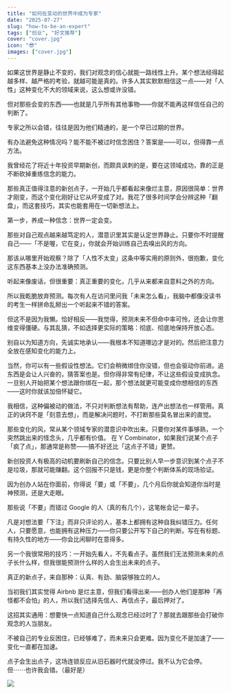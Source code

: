 ```yaml
---
title: "如何在变动的世界中成为专家"
date: "2025-07-27"
slug: "how-to-be-an-expert"
tags: ["创业", "好文推荐"]
cover: "cover.jpg"
icon: "😎"
images: ["cover.jpg"]
---
```

如果这世界是静止不变的，我们对观念的信心就能一路线性上升。某个想法经得起越多样、越严格的考验，就越可能是真的。许多人其实默默相信这一点——对「人性」这种变化不大的领域来说，这么想或许没错。



但对那些会变的东西——也就是几乎所有其他事物——你就不能再这样信任自己的判断了。



专家之所以会错，往往是因为他们精通的，是一个早已过期的世界。



有办法避免这种情况吗？能不能不被过时信念困住？答案是——可以，但得靠一点方法。



我曾经花了将近十年投资早期新创，而颇具讽刺的是，要在这领域成功，靠的正是不断砍掉重练信念的能力。



那些真正值得注意的新创点子，一开始几乎都看起来像烂主意，原因很简单：世界才刚变，而这个变化刚好让它从坏变成了对。我花了很多时间学会分辨这种「翻盘」，而这套技巧，其实也能套用在一切新想法上。



第一步，养成一种信念：世界一定会变。



那些对自己观点越来越笃定的人，潜意识里其实是认定世界静止。只要你不时提醒自己——「不是喔，它在变」，你就会开始训练自己去嗅出风的方向。



那该从哪里开始观察？除了「人性不太变」这条中等实用的原则外，很抱歉，变化这东西基本上没办法准确预测。



听起来像废话，但很重要：真正重要的变化，几乎从来都来自意料之外的方向。



所以我乾脆放弃预测。每次有人在访问里问我「未来怎么看」，我脑中都像没读书的考生一样拼命乱掰出一个听起来不错的答案。



但这不是因为我懒。恰好相反——我觉得，预测未来不但命中率可怜，还会让你思维变得僵硬。与其乱猜，不如选择更实际的策略：彻底、彻底地保持开放心态。



别自以为知道方向，先诚实地承认——我根本不知道哪边才是对的。然后把注意力全放在感知变化的能力上。



当然，你可以有一些假设性想法。它们会稍微绑住你没错，但也会驱动你前进。追东西是会让人兴奋的，猜答案也是。但你得非常有纪律，不让这些假设变成执念。
一旦别人开始把某个想法跟你绑在一起，那个想法就更可能变成你想相信的东西——这时你就该加倍怀疑它。



我相信，这种偏被动的做法，不只对判断想法有帮助，连产出想法也一样管用。真正的诀窍不是「刻意去想」，而是解决问题时，不打断那些莫名冒出来的直觉。



那些变化的风，常从某个领域专家的潜意识中吹出来。只要你对某件事够熟，一个突然跳出来的怪念头，几乎都有价值。
在 Y Combinator，如果我们说某个点子「疯了点」，那通常是称赞——搞不好还比「这点子不错」更赞。



新创投资人有极高的动机要刷新自己的信念。只要比别人早一步意识到某个点子不是垃圾，那就可能赚翻。这个回报不只是钱，更是你整个判断体系的现场验证。



因为创办人站在你面前，你得说「要」或「不要」，几个月后你就会知道你当时是神预测，还是大走眼。



那些说「不要」而错过 Google 的人（真的有几个），这笔帐会记一辈子。



凡是对想法要「下注」而非只评论的人，基本上都拥有这种自我纠错压力。任何人，只要愿意，也能拥有这种压力——你只要公开写下自己的判断。写在有标题、有持久性的地方——你会比闲聊时在意得多。



另一个我很常用的技巧：一开始先看人，不先看点子。虽然我们无法预测未来的点子长什么样，但我很能预测什么样的人会生出未来的点子。



真正的新点子，来自那种：认真、有劲、脑袋够独立的人。



当初我们其实觉得 Airbnb 是烂主意，但我们看得出来——创办人他们是那种「再怪都不会怕」的人，所以我们选择先信人、再信点子，最后押对了。



这招其实通用：想要快一点知道自己什么观念已经过时了？那就去跟那些会打破你观念的人当朋友。



不被自己的专业反困住，已经够难了，而未来只会更难。因为变化不是加速了——变化一直都在加速。



点子会生出点子，这场连锁反应从旧石器时代就没停过。我不认为它会停。
但⋯⋯也许我会错。（最好是）




![](https://prod-files-secure.s3.us-west-2.amazonaws.com/112d0858-5090-4d34-a606-b75eb8d65fd2/46476355-9cf3-4e99-9b7a-3531bc426380/1000202064.png?X-Amz-Algorithm=AWS4-HMAC-SHA256&X-Amz-Content-Sha256=UNSIGNED-PAYLOAD&X-Amz-Credential=ASIAZI2LB466ZOI6MAKX%2F20250819%2Fus-west-2%2Fs3%2Faws4_request&X-Amz-Date=20250819T094650Z&X-Amz-Expires=3600&X-Amz-Security-Token=IQoJb3JpZ2luX2VjEG4aCXVzLXdlc3QtMiJHMEUCIA059VlluS23tJfyEpf9PbGRPOSQ%2BX%2BJXZ1YlZqSGnj7AiEA5VWdI2ZSkeVO47%2B%2FrSwg5HOBmNpYr0p2MaocY12j2IEqiAQIt%2F%2F%2F%2F%2F%2F%2F%2F%2F%2F%2FARAAGgw2Mzc0MjMxODM4MDUiDGa2Keyo08SM33yqdyrcA1ajirrZd8vYQWL3Ls28EhuwPY%2BWgZDgtGzUMvxaMgZTTQwUIt%2FGU38kan4FV4feagil6V5nzY54TXuy6xRYxLAfJQyocPTXGQcBOoDGc%2FtOeBWrM%2Bpbv2P7SZfVfDsSc5bCkVAUL8GHDAIUMosWXQy93OOPDnhdqO%2FXvE3jww78%2F7ErhOAabGPLFPHhyhYYvJqTDINde4QT9mjmSIzGKiNCMGOqPYXO7vpzGcFD54aWACM2KD00lqRzDmHTd4KdGUBqgi5bDrij1zo8Dz0ccZQEMnCN60hfUiRwG%2Bujxd64250FhPM8FApHGFPz%2BmObfIds%2F9xFb3yygamLGKTHcY2osA%2Frwy1diGbTCp2UIn0be%2FYDwBw0IvKRp4wfRHw3OXQnVev3urlTlZcZi8RuASFNoN4hqryv1kHx20ZoIlxqAdrsygnZUqLr4VENwSBoiQ2GC9VrWC1s9fJ1ULD1FK8aPSEn7Lca0snOCv9%2BEPy0s1bLZKAjj5fMJtmP7R%2FVvkbexAmC%2FhF8iyBDES1o%2FF0ySrc05BCq6F9fZwUMShBPfVEwQdPaf2ltvhRfg%2FzL024zHV1qR6mr40OPJn3%2FhzdQ26XRWf4O40WGSNQ7j65HPskWuDyduEBBTx79MNWWkMUGOqUBQQUlrz610A59lBjdpDB%2Bt3Ka445dytf2uRSnqQ6FDNfN54SLmu9dpZ1mZN9VHz8ES95w0YvE8xUbVBu9xMlhXDRQCb075tRnjFkEJgVVMNnOeCqMrlOmvSa9iKtr4nqz6fv4WYs1W8BtIWNT5OvjqwgPLz6ordhceR0tSi%2FheMuIpp7A0JawqNho9dlYT7wA7TDLaRaNVEnNoS35Uu2%2FXucQOq2y&X-Amz-Signature=23d77b140013b16867b6fbeae79f23b2a9e13ef14945c0c6c5639c52feb61db3&X-Amz-SignedHeaders=host&x-amz-checksum-mode=ENABLED&x-id=GetObject)

